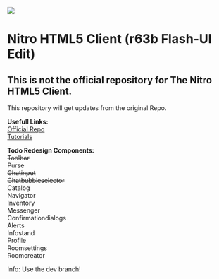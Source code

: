 ![](https://svgshare.com/i/TAX.svg)
# Nitro HTML5 Client (r63b Flash-UI Edit)


## This is not the official repository for The Nitro HTML5 Client.
This repository will get updates from the original Repo.

**Usefull Links:**</br>
 [Official Repo](https://git.krews.org/nitro/nitro-client)</br>
 [Tutorials](https://git.krews.org/nitro/nitro-client/-/wikis/home)</br>

**Todo Redesign Components:**</br>
~~Toolbar~~             
Purse                      
~~Chatinput~~                  
~~Chatbubbleselector~~                 
Catalog                    
Navigator                  
Inventory                  
Messenger                  
Confirmationdialogs        
Alerts                     
Infostand                 
Profile                    
Roomsettings               
Roomcreator                

Info: Use the dev branch!